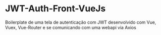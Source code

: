 # JWT-Auth-Front-VueJs
Boilerplate de uma tela de autenticação com JWT desenvolvido com Vue, Vuex, Vue-Router e se comunicando com uma webapi via Axios
